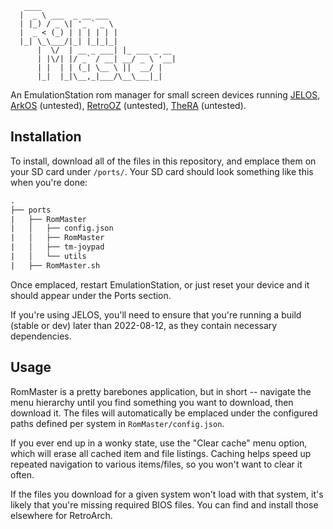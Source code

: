 ```
   ____                          
  |  _ \ ___  _ __ ___           
  | |_) / _ \| '_ ` _ \          
  |  _ < (_) | | | | | |         
  |_| \_\___/|_| |_|_|_|  
      |  \/  | __ _ ___| |_ ___ _ __ 
      | |\/| |/ _` / __| __/ _ \ '__|
      | |  | | (_| \__ \ ||  __/ |   
      |_|  |_|\__,_|___/\__\___|_| 
```      
An EmulationStation rom manager for small screen devices running [JELOS](https://github.com/JustEnoughLinuxOS/distribution), [ArkOS](https://github.com/christianhaitian/arkos) (untested), [RetroOZ](https://github.com/southoz/RetroOZ) (untested), [TheRA](https://techtoytinker.com/theretroarena) (untested).

## Installation
To install, download all of the files in this repository, and emplace them on your SD card under `/ports/`. Your SD card should look something like this when you're done:

```txt
.
├── ports
|   ├── RomMaster
|   │   ├── config.json
|   │   ├── RomMaster
|   │   ├── tm-joypad
|   │   └── utils
|   ├── RomMaster.sh
```

Once emplaced, restart EmulationStation, or just reset your device and it should appear under the Ports section.

If you're using JELOS, you'll need to ensure that you're running a build (stable or dev) later than 2022-08-12, as they contain necessary dependencies.

## Usage
RomMaster is a pretty barebones application, but in short -- navigate the menu hierarchy until you find something you want to download, then download it. The files will automatically be emplaced under the configured paths defined per system in `RomMaster/config.json`.

If you ever end up in a wonky state, use the "Clear cache" menu option, which will erase all cached item and file listings. Caching helps speed up repeated navigation to various items/files, so you won't want to clear it often.

If the files you download for a given system won't load with that system, it's likely that you're missing required BIOS files. You can find and install those elsewhere for RetroArch.
